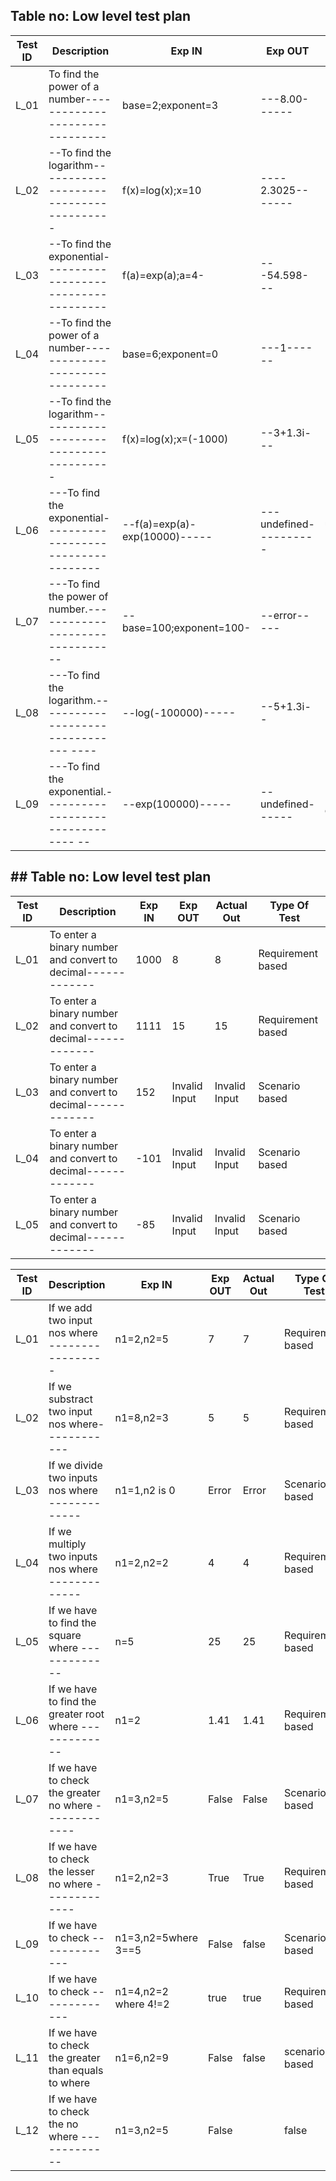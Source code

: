 


## Table no: Low level test plan

| **Test ID** | **Description**                                              | **Exp IN**      | **Exp OUT** | **Actual Out** |**Type Of Test**  |    
|-------------|--------------------------------------------------------------|------------     |-------------|----------------|------------------|
|  L_01       |  To find the power of a number-------------------------------|base=2;exponent=3|---8.00------|----8.00--------|--Requirement based |
|  L_02       |--To find the logarithm---------------------------------------| f(x)=log(x);x=10|---- 2.3025-------|----2.3025-----------|--Requirement based |
|  L_03       |--To find the exponential-------------------------------------| f(a)=exp(a);a=4-|---54.598---|--54.598-------|-Requirement based |   
|  L_04       |--To find the power of a number-------------------------------|  base=6;exponent=0 |---1------|-----1----------|--Scenario based--- |
|  L_05       |--To find the logarithm---------------------------------------|  f(x)=log(x);x=(-1000)|--3+1.3i---|--error-------| ------Scenario based |
|  L_06       |---To find the exponential------------------------------------|  --f(a)=exp(a)-exp(10000)-----|---undefined----------|--undefined----------|--Scenario based    |
|  L_07       |---To find the power of number.--------------------------------|  --base=100;exponent=100-|--error-----|--error--|--Boundary based   |
|  L_08       |---To find the logarithm.--------------------------------  ----|--log(-100000)-----|--5+1.3i--|---error----  |-----boundary based----|
|  L_09       |---To find the exponential.--------------------------------  --|--exp(100000)-----|--undefined------  |-----error----|-----boundary based----|


## ## Table no: Low level test plan

| **Test ID** | **Description**                                              | **Exp IN**      | **Exp OUT** | **Actual Out** |**Type Of Test**  |    
|-------------|--------------------------------------------------------------|-----------------|-------------|----------------|------------------|
|  L_01       |  To enter a binary number and convert to decimal-------------|      1000       |      8      |       8        |Requirement based |
|  L_02       |  To enter a binary number and convert to decimal-------------|      1111       |      15     |       15       |Requirement based |
|  L_03       |  To enter a binary number and convert to decimal-------------|       152       |Invalid Input|  Invalid Input |  Scenario based  |   
|  L_04       |  To enter a binary number and convert to decimal-------------|      -101       |Invalid Input|  Invalid Input |  Scenario based  |
|  L_05       |  To enter a binary number and convert to decimal-------------|       -85       |Invalid Input|  Invalid Input |  Scenario based  |




| **Test ID** | **Description**                                       | **Exp IN**   | **Exp OUT** | **Actual Out** |**Type Of Test**  |    
|-------------|-------------------------------------------------------|------------- |-------------|----------------|------------------|
|  L_01       | If we add two input nos where -----------------       |  n1=2,n2=5    |     7      |       7        |Requirement based |
|  L_02       |  If we substract two input nos where------------      |  n1=8,n2=3    |      5     |       5        |Requirement based |
|  L_03       | If we divide two inputs nos where -------------       |  n1=1,n2 is 0 |   Error    |       Error    |Scenario based    |   
|  L_04       | If we multiply two inputs nos where -------------     |  n1=2,n2=2    |       4    |        4       |Requirement based |
|  L_05       | If we have to find the square  where -------------    |     n=5       |     25     |      25        |Requirement based |
| L_06       | If we have to find the greater root where -------------|     n1=2      |     1.41   |      1.41      |Requirement based |
| L_07       | If we have to check the greater no where ------------- |    n1=3,n2=5  |      False |     False      |Scenario based    |
| L_08       | If we have to check the lesser no where -------------  |     n1=2,n2=3 |     True   |     True       |Requirement based |
| L_09       | If we have to check  -------------                     |n1=3,n2=5where  3==5 | False|     false      |Scenario based    |
| L_10       | If we have to check  -------------                     |n1=4,n2=2 where 4!=2 |true  |     true       |Requirement based |
| L_11       | If we have to check the greater than equals to  where  | n1=6,n2=9     |False       |     false       |scenario based    |
| L_12       | If we have to check the  no where -------------        |n1=3,n2=5      |False|      |     false      |Scenario based    |


